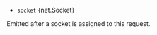 <!-- YAML
added: v0.5.3
-->

* `socket` {net.Socket}

Emitted after a socket is assigned to this request.

